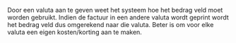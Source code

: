 Door een valuta aan te geven weet het systeem hoe het bedrag veld moet worden gebruikt. Indien de factuur in een andere valuta wordt geprint wordt het bedrag veld dus omgerekend naar die valuta. Beter is om voor elke valuta een eigen kosten/korting aan te maken.